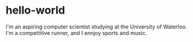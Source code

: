 # hello-world
I'm an aspiring computer scientist studying at the University of Waterloo.
I'm a compettitive runner, and I ennjoy sports and music.
